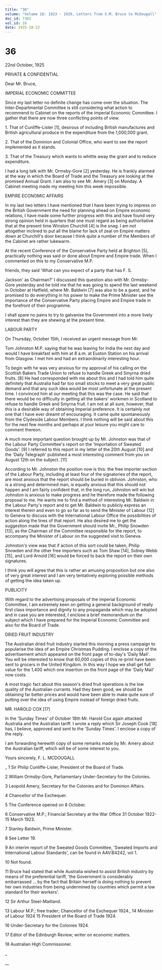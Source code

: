 ```yaml
---
title: "36"
volume: "Volume 18: 1923 - 1929, Letters from S.M. Bruce to McDougall"
doc_id: 7382
vol_id: 18
date: 1925-10-22
---
```


# 36

22nd October, 1925

PRIVATE &amp; CONFIDENTIAL

Dear Mr. Bruce,

IMPERIAL ECONOMIC COMMITTEE

Since my last letter no definite change has come over the situation. The Inter-Departmental Committee is still considering what action to recommend to Cabinet on the reports of the imperial Economic Committee. I gather that there are now three conflicting points of view.

1\. That of Cunliffe-Lister [1], desirous of including British manufactures and British agricultural produce in the expenditure from the 1,000,000 grant.

2\. That of the Dominion and Colonial Office, who want to see the report implemented as it stands.

3\. That of the Treasury which wants to whittle away the grant and to reduce expenditure.

I had a long talk with Mr. Ormsby-Gore [2] yesterday. He is frankly alarmed at the way in which the Board of Trade and the Treasury are looking at the promised Annual Grant. I am also to see Mr. Amery [3] on Monday. A Cabinet meeting made my meeting him this week impossible.

EMPIRE ECONOMIC AFFAIRS

In my last two letters I have mentioned that I have been trying to impress on the British Government the need for planning ahead on Empire economic relations, I have made some further progress with this and have found very strong opinion held in quarters that one must regard as being authoritative that at the present time Winston Churchill [4] is the snag. I am not altogether inclined to put all the blame for lack of zeal on Empire matters down at Churchill's door because I think quite a number of the Members of the Cabinet are rather lukewarm.

At the recent Conference of the Conservative Party held at Brighton [5], practically nothing was said or done about Empire and Empire trade. When I commented on this to my Conservative M.P.

friends, they said 'What can you expect of a party that has F. S.

Jackson' as Chairman?' I discussed this question also with Mr. Ormsby-Gore yesterday and he told me that he was going to spend the last weekend in October at Hatfield, where Mr. Baldwin [7] was also to be a guest, and he promised to do everything in his power to make the Prime Minister see the importance of the Conservative Party placing Empire and Empire trade in the forefront of their programme.

I shall spare no pains to try to galvanise the Government into a more lively interest than they are shewing at the present time.

LABOUR PARTY

On Thursday, October 15th, I received an urgent message from Mr.

Tom Johnston M.P. saying that he was leaving for India the next day and would I have breakfast with him at 8 a.m. at Euston Station on his arrival from Glasgow. I met him and had an extraordinarily interesting hour.

To begin with he was very anxious for my approval of his calling on the Scottish Bakers Trade Union to refuse to handle Greek and Smyrna dried fruits. [8] He had corresponded with me about this and I had told him quite definitely that Australia had far too small stocks to meet a very great public demand and that any such idea would be most unfortunate at the present time. I convinced him at our meeting that this was the case. He said that there would be no difficulty in getting all the bakers' workmen in Scotland to refuse to handle Greek and Smyrna fruit. I am not at all sure, however, that this is a desirable way of obtaining Imperial preference. It is certainly not one that I have ever dreamt of encouraging. It came quite spontaneously from the Clydeside Labour Members. I think nothing will be said about this for the next few months and perhaps at your leisure you might care to comment thereon.

A much more important question brought up by Mr. Johnston was that of the Labour Party Committee's report on the 'Importation of Sweated Goods'. [9] I referred to this report in my letter of the 20th August [10] and the 'Daily Telegraph' published a most interesting comment from you on August 12th on the subject. [11]

According to Mr. Johnston the position now is this: the free importer section of the Labour Party, including at least four of the signatories of the report, are most anxious that the report should be buried in oblivion. Johnston, who is a strong and determined man, is equally anxious that this should not happen and I am fairly confident that, in the long run, Johnston will win but Johnston is anxious to make progress and he therefore made the following proposal to me. He wants me to find a method of interesting Mr. Baldwin in the Labour Party's report and to get Mr. Baldwin to publicly express an interest therein and even to go so far as to send the Minister of Labour [12] to Geneva to discuss with the International Labour Office the possibilities of action along the lines of that report. He also desired me to get the suggestion made that the Government should invite Mr., Philip Snowden [13], as the Chairman of the Committee responsible for the report, to accompany the Minister of Labour on the suggested visit to Geneva.

Johnston's view was that if action of this sort could be taken, Philip Snowden and the other free importers such as Tom Shaw [14], Sidney Webb [15], and Lord Arnold [16] would be forced to back the report on their own signatures.

I think you will agree that this is rather an amusing proposition but one also of very great interest and I am very tentatively exploring possible methods of getting the idea taken up.

PUBLICITY

With regard to the advertising proposals of the imperial Economic Committee, I am extremely keen on getting a general background of really first class importance and dignity to any propaganda which may be adopted and in case you are interested, I enclose a brief memorandum on the subject which I have prepared for the Imperial Economic Committee and also for the Board of Trade.

DRIED FRUIT INDUSTRY

The Australian dried fruit industry started this morning a press campaign to popularise the idea of an Empire Christmas Pudding. I enclose a copy of the advertisement which appeared on the front page of to-day's 'Daily Mail'. You will be interested to know that 60,000 copies of this re-print have been sent to grocers in the United Kingdom. In this way I hope we shall get full value for the 1,400 which one insertion on the front page of the 'Daily Mail' now costs.

A most tragic fact about this season's dried fruit operations is the low quality of the Australian currants. Had they been good, we should be obtaining far better prices and would have been able to make quite sure of putting over the idea of using Empire instead of foreign dried fruits.

MR. HAROLD COX [17]

In the 'Sunday Times' of October 18th Mr. Harold Cox again attacked Australia and the Australian tariff. I wrote a reply which Sir Joseph Cook [18] has, I believe, approved and sent to the 'Sunday Times'. I enclose a copy of the reply.

I am forwarding herewith copy of some remarks made by Mr. Amery about the Australian tariff, which will be of some interest to you.

Yours sincerely, F. L. MCDOUGALL 

_ 1 Sir Philip Cunliffe-Lister, President of the Board of Trade.

2 William Ormsby-Gore, Parliamentary Under-Secretary for the Colonies.

3 Leopold Amery, Secretary for the Colonies and for Dominion Affairs.

4 Chancellor of the Exchequer.

5 The Conference opened on 8 October.

6 Conservative M.P.; Financial Secretary at the War Office 31 October 1922-15 March 1923.

7 Stanley Baldwin, Prime Minister.

8 See Letter 19.

9 An interim report of the Sweated Goods Committee, 'Sweated Imports and International Labour Standards', can be found in AAV:B4242, vol 1.

10 Not found.

11 Bruce had stated that while Australia wished to assist British industry by means of the preferential tariff, 'the Government is considerably embarrassed ... by the fact that Britain herself is doing nothing to prevent her own industries from being undermined by countries which permit a low standard for their workers'.

12 Sir Arthur Steel-Maitland.

13 Labour M.P.; free trader; Chancellor of the Exchequer 1924., 14 Minister of Labour 1924 15 President of the Board of Trade 1924.

16 Under-Secretary for the Colonies 1924.

17 Editor of the Edinburgh Review; writer on economic matters.

18 Australian High Commissioner.

_

__
